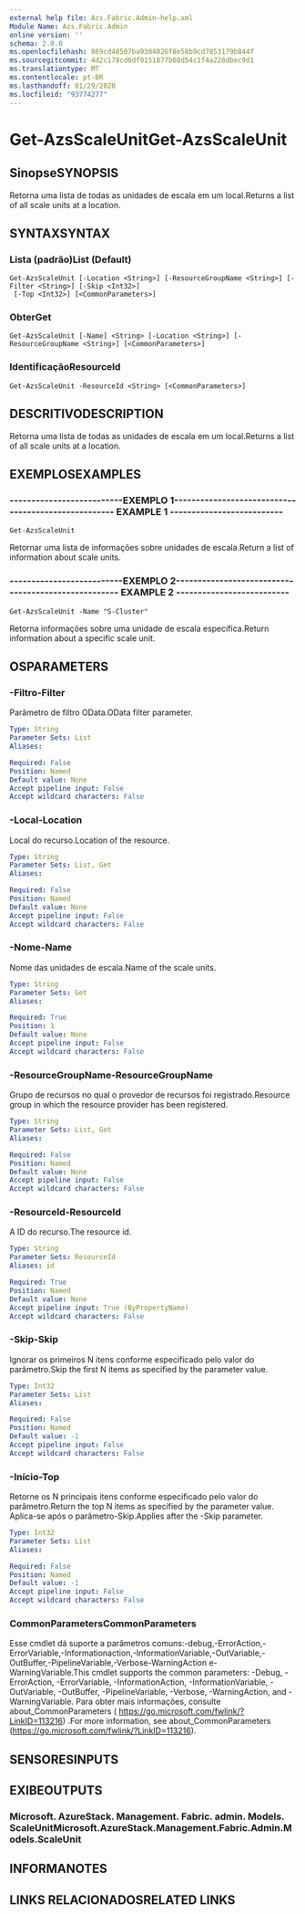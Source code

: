 ```yaml
---
external help file: Azs.Fabric.Admin-help.xml
Module Name: Azs.Fabric.Admin
online version: ''
schema: 2.0.0
ms.openlocfilehash: 869cd48507ba9384026f8e58b9cd7853179b844f
ms.sourcegitcommit: 4d2c178cd6df9151877b08d54c1f4a228dbec9d1
ms.translationtype: MT
ms.contentlocale: pt-BR
ms.lasthandoff: 01/29/2020
ms.locfileid: "93774277"
---
```

# <span data-ttu-id="238a3-101">Get-AzsScaleUnit</span><span class="sxs-lookup"><span data-stu-id="238a3-101">Get-AzsScaleUnit</span></span>

## <span data-ttu-id="238a3-102">Sinopse</span><span class="sxs-lookup"><span data-stu-id="238a3-102">SYNOPSIS</span></span>
<span data-ttu-id="238a3-103">Retorna uma lista de todas as unidades de escala em um local.</span><span class="sxs-lookup"><span data-stu-id="238a3-103">Returns a list of all scale units at a location.</span></span>

## <span data-ttu-id="238a3-104">SYNTAX</span><span class="sxs-lookup"><span data-stu-id="238a3-104">SYNTAX</span></span>

### <span data-ttu-id="238a3-105">Lista (padrão)</span><span class="sxs-lookup"><span data-stu-id="238a3-105">List (Default)</span></span>
```
Get-AzsScaleUnit [-Location <String>] [-ResourceGroupName <String>] [-Filter <String>] [-Skip <Int32>]
 [-Top <Int32>] [<CommonParameters>]
```

### <span data-ttu-id="238a3-106">Obter</span><span class="sxs-lookup"><span data-stu-id="238a3-106">Get</span></span>
```
Get-AzsScaleUnit [-Name] <String> [-Location <String>] [-ResourceGroupName <String>] [<CommonParameters>]
```

### <span data-ttu-id="238a3-107">Identificação</span><span class="sxs-lookup"><span data-stu-id="238a3-107">ResourceId</span></span>
```
Get-AzsScaleUnit -ResourceId <String> [<CommonParameters>]
```

## <span data-ttu-id="238a3-108">DESCRITIVO</span><span class="sxs-lookup"><span data-stu-id="238a3-108">DESCRIPTION</span></span>
<span data-ttu-id="238a3-109">Retorna uma lista de todas as unidades de escala em um local.</span><span class="sxs-lookup"><span data-stu-id="238a3-109">Returns a list of all scale units at a location.</span></span>

## <span data-ttu-id="238a3-110">EXEMPLOS</span><span class="sxs-lookup"><span data-stu-id="238a3-110">EXAMPLES</span></span>

### <span data-ttu-id="238a3-111">--------------------------EXEMPLO 1--------------------------</span><span class="sxs-lookup"><span data-stu-id="238a3-111">-------------------------- EXAMPLE 1 --------------------------</span></span>
```
Get-AzsScaleUnit
```

<span data-ttu-id="238a3-112">Retornar uma lista de informações sobre unidades de escala.</span><span class="sxs-lookup"><span data-stu-id="238a3-112">Return a list of information about scale units.</span></span>

### <span data-ttu-id="238a3-113">--------------------------EXEMPLO 2--------------------------</span><span class="sxs-lookup"><span data-stu-id="238a3-113">-------------------------- EXAMPLE 2 --------------------------</span></span>
```
Get-AzsScaleUnit -Name "S-Cluster"
```

<span data-ttu-id="238a3-114">Retorna informações sobre uma unidade de escala específica.</span><span class="sxs-lookup"><span data-stu-id="238a3-114">Return information about a specific scale unit.</span></span>

## <span data-ttu-id="238a3-115">OS</span><span class="sxs-lookup"><span data-stu-id="238a3-115">PARAMETERS</span></span>

### <span data-ttu-id="238a3-116">-Filtro</span><span class="sxs-lookup"><span data-stu-id="238a3-116">-Filter</span></span>
<span data-ttu-id="238a3-117">Parâmetro de filtro OData.</span><span class="sxs-lookup"><span data-stu-id="238a3-117">OData filter parameter.</span></span>

```yaml
Type: String
Parameter Sets: List
Aliases: 

Required: False
Position: Named
Default value: None
Accept pipeline input: False
Accept wildcard characters: False
```

### <span data-ttu-id="238a3-118">-Local</span><span class="sxs-lookup"><span data-stu-id="238a3-118">-Location</span></span>
<span data-ttu-id="238a3-119">Local do recurso.</span><span class="sxs-lookup"><span data-stu-id="238a3-119">Location of the resource.</span></span>

```yaml
Type: String
Parameter Sets: List, Get
Aliases: 

Required: False
Position: Named
Default value: None
Accept pipeline input: False
Accept wildcard characters: False
```

### <span data-ttu-id="238a3-120">-Nome</span><span class="sxs-lookup"><span data-stu-id="238a3-120">-Name</span></span>
<span data-ttu-id="238a3-121">Nome das unidades de escala.</span><span class="sxs-lookup"><span data-stu-id="238a3-121">Name of the scale units.</span></span>

```yaml
Type: String
Parameter Sets: Get
Aliases: 

Required: True
Position: 1
Default value: None
Accept pipeline input: False
Accept wildcard characters: False
```

### <span data-ttu-id="238a3-122">-ResourceGroupName</span><span class="sxs-lookup"><span data-stu-id="238a3-122">-ResourceGroupName</span></span>
<span data-ttu-id="238a3-123">Grupo de recursos no qual o provedor de recursos foi registrado.</span><span class="sxs-lookup"><span data-stu-id="238a3-123">Resource group in which the resource provider has been registered.</span></span>

```yaml
Type: String
Parameter Sets: List, Get
Aliases: 

Required: False
Position: Named
Default value: None
Accept pipeline input: False
Accept wildcard characters: False
```

### <span data-ttu-id="238a3-124">-ResourceId</span><span class="sxs-lookup"><span data-stu-id="238a3-124">-ResourceId</span></span>
<span data-ttu-id="238a3-125">A ID do recurso.</span><span class="sxs-lookup"><span data-stu-id="238a3-125">The resource id.</span></span>

```yaml
Type: String
Parameter Sets: ResourceId
Aliases: id

Required: True
Position: Named
Default value: None
Accept pipeline input: True (ByPropertyName)
Accept wildcard characters: False
```

### <span data-ttu-id="238a3-126">-Skip</span><span class="sxs-lookup"><span data-stu-id="238a3-126">-Skip</span></span>
<span data-ttu-id="238a3-127">Ignorar os primeiros N itens conforme especificado pelo valor do parâmetro.</span><span class="sxs-lookup"><span data-stu-id="238a3-127">Skip the first N items as specified by the parameter value.</span></span>

```yaml
Type: Int32
Parameter Sets: List
Aliases: 

Required: False
Position: Named
Default value: -1
Accept pipeline input: False
Accept wildcard characters: False
```

### <span data-ttu-id="238a3-128">-Início</span><span class="sxs-lookup"><span data-stu-id="238a3-128">-Top</span></span>
<span data-ttu-id="238a3-129">Retorne os N principais itens conforme especificado pelo valor do parâmetro.</span><span class="sxs-lookup"><span data-stu-id="238a3-129">Return the top N items as specified by the parameter value.</span></span>
<span data-ttu-id="238a3-130">Aplica-se após o parâmetro-Skip.</span><span class="sxs-lookup"><span data-stu-id="238a3-130">Applies after the -Skip parameter.</span></span>

```yaml
Type: Int32
Parameter Sets: List
Aliases: 

Required: False
Position: Named
Default value: -1
Accept pipeline input: False
Accept wildcard characters: False
```

### <span data-ttu-id="238a3-131">CommonParameters</span><span class="sxs-lookup"><span data-stu-id="238a3-131">CommonParameters</span></span>
<span data-ttu-id="238a3-132">Esse cmdlet dá suporte a parâmetros comuns:-debug,-ErrorAction,-ErrorVariable,-Informationaction,-InformationVariable,-OutVariable,-OutBuffer,-PipelineVariable,-Verbose-WarningAction e-WarningVariable.</span><span class="sxs-lookup"><span data-stu-id="238a3-132">This cmdlet supports the common parameters: -Debug, -ErrorAction, -ErrorVariable, -InformationAction, -InformationVariable, -OutVariable, -OutBuffer, -PipelineVariable, -Verbose, -WarningAction, and -WarningVariable.</span></span> <span data-ttu-id="238a3-133">Para obter mais informações, consulte about_CommonParameters ( https://go.microsoft.com/fwlink/?LinkID=113216) .</span><span class="sxs-lookup"><span data-stu-id="238a3-133">For more information, see about_CommonParameters (https://go.microsoft.com/fwlink/?LinkID=113216).</span></span>

## <span data-ttu-id="238a3-134">SENSORES</span><span class="sxs-lookup"><span data-stu-id="238a3-134">INPUTS</span></span>

## <span data-ttu-id="238a3-135">EXIBE</span><span class="sxs-lookup"><span data-stu-id="238a3-135">OUTPUTS</span></span>

### <span data-ttu-id="238a3-136">Microsoft. AzureStack. Management. Fabric. admin. Models. ScaleUnit</span><span class="sxs-lookup"><span data-stu-id="238a3-136">Microsoft.AzureStack.Management.Fabric.Admin.Models.ScaleUnit</span></span>

## <span data-ttu-id="238a3-137">INFORMA</span><span class="sxs-lookup"><span data-stu-id="238a3-137">NOTES</span></span>

## <span data-ttu-id="238a3-138">LINKS RELACIONADOS</span><span class="sxs-lookup"><span data-stu-id="238a3-138">RELATED LINKS</span></span>

